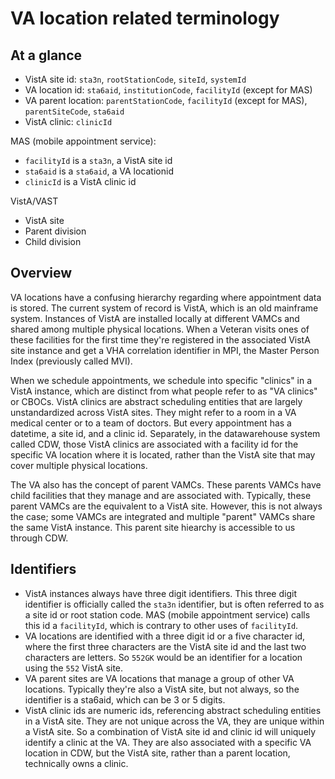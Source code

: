 # VA location related terminology

## At a glance

- VistA site id: `sta3n`, `rootStationCode`, `siteId`, `systemId`
- VA location id: `sta6aid`, `institutionCode`, `facilityId` (except for MAS)
- VA parent location: `parentStationCode`, `facilityId` (except for MAS), `parentSiteCode`, `sta6aid`
- VistA clinic: `clinicId`

MAS (mobile appointment service):
- `facilityId` is a `sta3n`, a VistA site id
- `sta6aid` is a `sta6aid`, a VA locationid
- `clinicId` is a VistA clinic id

VistA/VAST
- VistA site
- Parent division
- Child division

## Overview

VA locations have a confusing hierarchy regarding where appointment data is stored. The current system of record is VistA, which is an old mainframe system. Instances of VistA are installed locally at different VAMCs and shared among multiple physical locations. When a Veteran visits ones of these facilities for the first time they're registered in the associated VistA site instance and get a VHA correlation identifier in MPI, the Master Person Index (previously called MVI).

When we schedule appointments, we schedule into specific "clinics" in a VistA instance, which are distinct from what people refer to as "VA clinics" or CBOCs. VistA clinics are abstract scheduling entities that are largely unstandardized across VistA sites. They might refer to a room in a VA medical center or to a team of doctors. But every appointment has a datetime, a site id, and a clinic id. Separately, in the datawarehouse system called CDW, those VistA clinics are associated with a facility id for the specific VA location where it is located, rather than the VistA site that may cover multiple physical locations.

The VA also has the concept of parent VAMCs. These parents VAMCs have child facilities that they manage and are associated with. Typically, these parent VAMCs are the equivalent to a VistA site. However, this is not always the case; some VAMCs are integrated and multiple "parent" VAMCs share the same VistA instance. This parent site hiearchy is accessible to us through CDW.

## Identifiers

- VistA instances always have three digit identifiers. This three digit identifier is officially called the `sta3n` identifier, but is often referred to as a site id or root station code. MAS (mobile appointment service) calls this id a `facilityId`, which is contrary to other uses of `facilityId`.
- VA locations are identified with a three digit id or a five character id, where the first three characters are the VistA site id and the last two characters are letters. So `552GK` would be an identifier for a location using the `552` VistA site.
- VA parent sites are VA locations that manage a group of other VA locations. Typically they're also a VistA site, but not always, so the identifier is a sta6aid, which can be 3 or 5 digits.
- VistA clinic ids are numeric ids, referencing abstract scheduling entities in a VistA site. They are not unique across the VA, they are unique within a VistA site. So a combination of VistA site id and clinic id will uniquely identify a clinic at the VA. They are also associated with a specific VA location in CDW, but the VistA site, rather than a parent location, technically owns a clinic.
